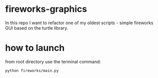 # fireworks-graphics
In this repo I want to refactor one of my oldest scripts - simple fireworks GUI based on the turtle library.

# how to launch
from root directory use the terminal command:
```
python fireworks/main.py
```